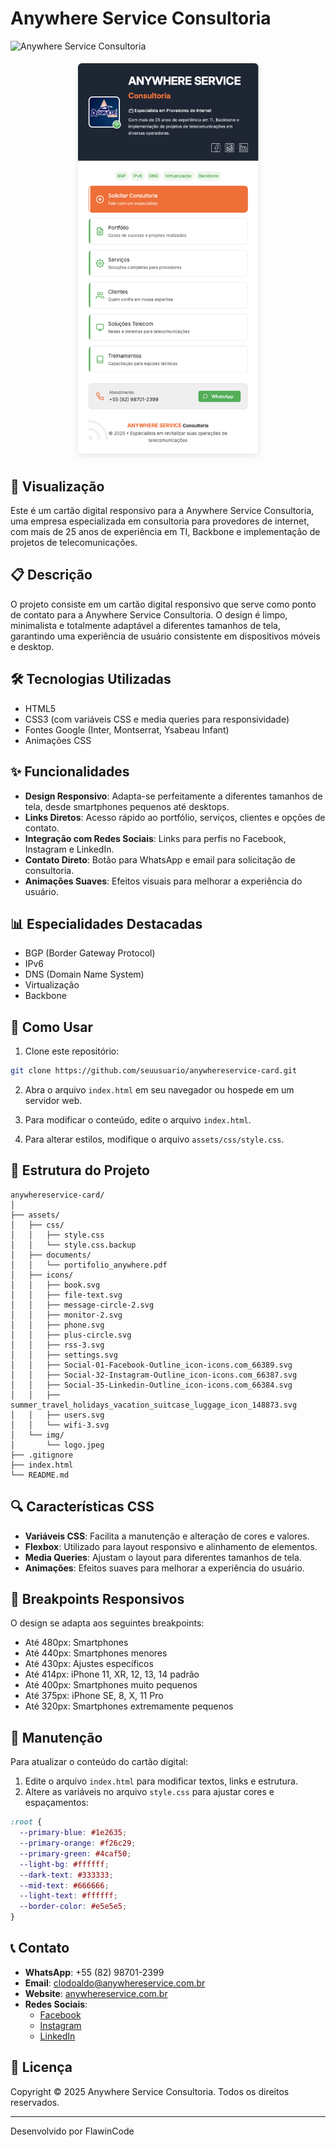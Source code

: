 # Anywhere Service Consultoria

![Anywhere Service Consultoria](https://img.shields.io/badge/Status-Concluído-success)

<div align="center">
  <img src="./assets/img/preview.png" alt="Preview do Cartão Digital da Anywhere Service Consultoria" width="300">
</div>

## 📱 Visualização

Este é um cartão digital responsivo para a Anywhere Service Consultoria, uma empresa especializada em consultoria para provedores de internet, com mais de 25 anos de experiência em TI, Backbone e implementação de projetos de telecomunicações.

## 📋 Descrição

O projeto consiste em um cartão digital responsivo que serve como ponto de contato para a Anywhere Service Consultoria. O design é limpo, minimalista e totalmente adaptável a diferentes tamanhos de tela, garantindo uma experiência de usuário consistente em dispositivos móveis e desktop.

## 🛠️ Tecnologias Utilizadas

- HTML5
- CSS3 (com variáveis CSS e media queries para responsividade)
- Fontes Google (Inter, Montserrat, Ysabeau Infant)
- Animações CSS

## ✨ Funcionalidades

- **Design Responsivo**: Adapta-se perfeitamente a diferentes tamanhos de tela, desde smartphones pequenos até desktops.
- **Links Diretos**: Acesso rápido ao portfólio, serviços, clientes e opções de contato.
- **Integração com Redes Sociais**: Links para perfis no Facebook, Instagram e LinkedIn.
- **Contato Direto**: Botão para WhatsApp e email para solicitação de consultoria.
- **Animações Suaves**: Efeitos visuais para melhorar a experiência do usuário.

## 📊 Especialidades Destacadas

- BGP (Border Gateway Protocol)
- IPv6
- DNS (Domain Name System)
- Virtualização
- Backbone

## 🚀 Como Usar

1. Clone este repositório:
```bash
git clone https://github.com/seuusuario/anywhereservice-card.git
```

2. Abra o arquivo `index.html` em seu navegador ou hospede em um servidor web.

3. Para modificar o conteúdo, edite o arquivo `index.html`.

4. Para alterar estilos, modifique o arquivo `assets/css/style.css`.

## 📏 Estrutura do Projeto

```
anywhereservice-card/
│
├── assets/
│   ├── css/
│   │   ├── style.css
│   │   └── style.css.backup
│   ├── documents/
│   │   └── portifolio_anywhere.pdf
│   ├── icons/
│   │   ├── book.svg
│   │   ├── file-text.svg
│   │   ├── message-circle-2.svg
│   │   ├── monitor-2.svg
│   │   ├── phone.svg
│   │   ├── plus-circle.svg
│   │   ├── rss-3.svg
│   │   ├── settings.svg
│   │   ├── Social-01-Facebook-Outline_icon-icons.com_66389.svg
│   │   ├── Social-32-Instagram-Outline_icon-icons.com_66387.svg
│   │   ├── Social-35-Linkedin-Outline_icon-icons.com_66384.svg
│   │   ├── summer_travel_holidays_vacation_suitcase_luggage_icon_148873.svg
│   │   ├── users.svg
│   │   └── wifi-3.svg
│   └── img/
│       └── logo.jpeg
├── .gitignore
├── index.html
└── README.md
```

## 🔍 Características CSS

- **Variáveis CSS**: Facilita a manutenção e alteração de cores e valores.
- **Flexbox**: Utilizado para layout responsivo e alinhamento de elementos.
- **Media Queries**: Ajustam o layout para diferentes tamanhos de tela.
- **Animações**: Efeitos suaves para melhorar a experiência do usuário.

## 📱 Breakpoints Responsivos

O design se adapta aos seguintes breakpoints:

- Até 480px: Smartphones
- Até 440px: Smartphones menores
- Até 430px: Ajustes específicos
- Até 414px: iPhone 11, XR, 12, 13, 14 padrão
- Até 400px: Smartphones muito pequenos
- Até 375px: iPhone SE, 8, X, 11 Pro
- Até 320px: Smartphones extremamente pequenos

## 🔄 Manutenção

Para atualizar o conteúdo do cartão digital:

1. Edite o arquivo `index.html` para modificar textos, links e estrutura.
2. Altere as variáveis no arquivo `style.css` para ajustar cores e espaçamentos:

```css
:root {
  --primary-blue: #1e2635;
  --primary-orange: #f26c29;
  --primary-green: #4caf50;
  --light-bg: #ffffff;
  --dark-text: #333333;
  --mid-text: #666666;
  --light-text: #ffffff;
  --border-color: #e5e5e5;
}
```

## 📞 Contato

- **WhatsApp**: +55 (82) 98701-2399
- **Email**: clodoaldo@anywhereservice.com.br
- **Website**: [anywhereservice.com.br](https://www.anywhereservice.com.br)
- **Redes Sociais**:
  - [Facebook](https://facebook.com/anywhereservice)
  - [Instagram](https://instagram.com/anywhereservice)
  - [LinkedIn](https://linkedin.com/in/clodoaldo-silva-79303b26)

## 📄 Licença

Copyright © 2025 Anywhere Service Consultoria. Todos os direitos reservados.

---

Desenvolvido por FlawinCode